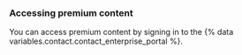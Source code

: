 
### Accessing premium content

You can access premium content by signing in to the {% data variables.contact.contact_enterprise_portal %}.
